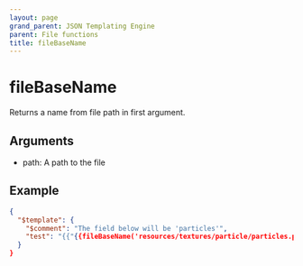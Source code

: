 ```yaml
---
layout: page
grand_parent: JSON Templating Engine
parent: File functions
title: fileBaseName
---
```


# fileBaseName

Returns a name from file path in first argument.

## Arguments

 - path: A path to the file

## Example

```json
{
  "$template": {
    "$comment": "The field below will be 'particles'",
    "test": "{{"{{fileBaseName('resources/textures/particle/particles.png')}}"}}"
  }
}
```
